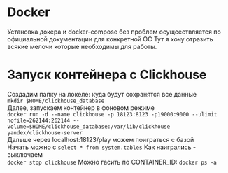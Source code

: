 # Docker

Установка докера и docker-compose без проблем осущсествляется по официальной документации для конкретной ОС
Тут я хочу отразить всякие мелочи которые необходимы для работы.

# Запуск контейнера с Clickhouse
Создадим папку на локеле: куда будут сохранятся все данные  
`mkdir $HOME/clickhouse_database`  
Далее, запускаем контейнер в фоновом режиме  
`docker run -d --name clickhouse -p 18123:8123 -p19000:9000 --ulimit nofile=262144:262144 --volume=$HOME/clickhouse_database:/var/lib/clickhouse yandex/clickhouse-server`  
Дальше через localhost:18123/play можем поиграться с базой  
Начать можно с `select * from system.tables`
Как наигрались - выключаем  
`docker stop clickhouse` Можно гасить по CONTAINER_ID: `docker ps -a`  
